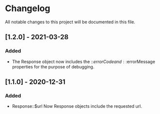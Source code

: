 # Changelog
All notable changes to this project will be documented in this file.



## [1.2.0] - 2021-03-28
### Added
- The Response object now includes the ::$errorCode and ::$errorMessage 
  properties for the purpose of debugging.



## [1.1.0] - 2020-12-31
### Added
- Response::$url Now Response objects include the requested url.
